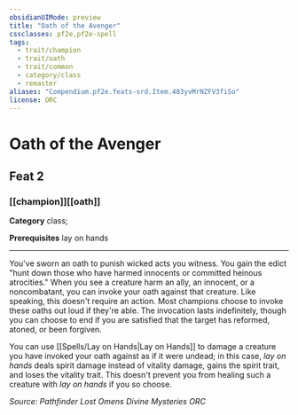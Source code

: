 ```yaml
---
obsidianUIMode: preview
title: "Oath of the Avenger"
cssclasses: pf2e,pf2e-spell
tags:
  - trait/champion
  - trait/oath
  - trait/common
  - category/class
  - remaster
aliases: "Compendium.pf2e.feats-srd.Item.483yvMrNZFV3fiSo"
license: ORC
---
```

# Oath of the Avenger
## Feat 2
### [[champion]][[oath]]

**Category** class; 



**Prerequisites** lay on hands
* * *
You've sworn an oath to punish wicked acts you witness. You gain the edict "hunt down those who have harmed innocents or committed heinous atrocities." When you see a creature harm an ally, an innocent, or a noncombatant, you can invoke your oath against that creature. Like speaking, this doesn't require an action. Most champions choose to invoke these oaths out loud if they're able. The invocation lasts indefinitely, though you can choose to end if you are satisfied that the target has reformed, atoned, or been forgiven.

You can use [[Spells/Lay on Hands|Lay on Hands]] to damage a creature you have invoked your oath against as if it were undead; in this case, _lay on hands_ deals spirit damage instead of vitality damage, gains the spirit trait, and loses the vitality trait. This doesn't prevent you from healing such a creature with _lay on hands_ if you so choose.

*Source: Pathfinder Lost Omens Divine Mysteries*
*ORC*